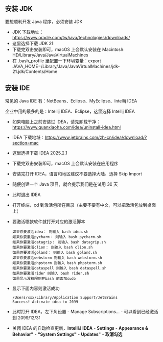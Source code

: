 ## 安装 JDK

要想顺利开发 Java 程序，必须安装 JDK

* JDK 下载地址：https://www.oracle.com/tw/java/technologies/downloads/
* 这里选择下载 JDK 21
* 下载完双击安装即可，macOS 上会默认安装在 Macintosh HD/Library/Java/JavaVirtualMachines
* 在 .bash_profile 里配置一下环境变量：export JAVA_HOME=/Library/Java/JavaVirtualMachines/jdk-21.jdk/Contents/Home

## 安装 IDE

常见的 Java IDE 有：NetBeans、Eclipse、MyEclipse、Intellij IDEA

企业中用的最多的是：Intellij IDEA、Eclipse，这里选择 Intellij IDEA

* 如果电脑上之前安装过 IDEA，请先卸载干净：https://www.quanxiaoha.com/idea/uninstall-idea.html

* IDEA 下载地址：https://www.jetbrains.com/zh-cn/idea/download/?section=mac

* 这里选择下载 IDEA 2025.2.1

* 下载完双击安装即可，macOS 上会默认安装在应用程序

* 安装完打开 IDEA，语言和地区建议不要选择大陆、选择 Skip Import

* 随便创建一个 Java 项目，就会提示我们是在试用 30 天

* 此时退出 IDEA

* 打开终端，cd 到激活包所在目录（主要不要有中文，可以把激活包放到桌面上）

* 要激活哪款软件就打开对应的激活脚本

  ```shell
  如果你要激活idea： 则输入 bash idea.sh
  如果你要激活pycharm： 则输入 bash pycharm.sh
  如果你要激活datagrip： 则输入 bash datagrip.sh
  如果你要激活clion： 则输入 bash clion.sh
  如果你要激活goland： 则输入 bash goland.sh
  如果你要激活webstorm 则输入 bash webstorm.sh
  如果你要激活phpstorm 则输入 bash phpstorm.sh
  如果你要激活dataspell 则输入 bash dataspell.sh
  如果你要激活rider 则输入 bash rider.sh
  如果显示没权限则在bash 前面加sudo 
  ```

* 显示下面内容则激活成功

  ```
  /Users/xxx/Library/Application Support/JetBrains
  Success! Activate idea to 2099
  ```
  
* 此时打开 IDEA，左下角设置 - Manage Subscriptions... - 可以看到已经激活到 2099/12/31

* 关闭 IDEA 的自动检查更新，**IntelliJ IDEA** - **Settings** - **Appearance & Behavior"** - **"System Settings"** - **Updates"** - **取消勾选**
